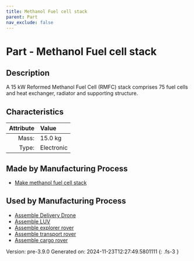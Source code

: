 ```yaml
---
title: Methanol Fuel cell stack
parent: Part
nav_exclude: false
---
```

# Part - Methanol Fuel cell stack

## Description
A 15 kW Reformed Methanol Fuel Cell (RMFC) stack comprises &#10;&#9;&#9;   75 fuel cells and heat exchanger, radiator and supporting structure.&#10;&#9;&#9;

## Characteristics

| Attribute      | Value |
|--------:|:------|
|Mass:|15.0 kg|
|Type:|Electronic|

## Made by Manufacturing Process

- [Make methanol fuel cell stack](../process/make-methanol-fuel-cell-stack.html)

## Used by Manufacturing Process

- [Assemble Delivery Drone](../process/assemble-delivery-drone.html)
- [Assemble LUV](../process/assemble-luv.html)
- [Assemble explorer rover](../process/assemble-explorer-rover.html)
- [Assemble transport rover](../process/assemble-transport-rover.html)
- [Assemble cargo rover](../process/assemble-cargo-rover.html)


Version: pre-3.9.0 Generated on: 2024-11-23T12:27:49.5801111
{: .fs-3 }

